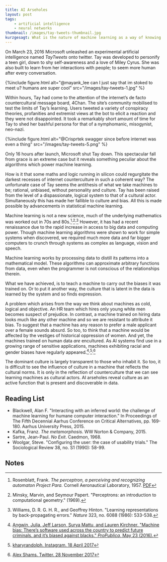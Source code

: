 ```yaml
---
title: AI Arseholes
layout: post
tags:
    - artificial intelligence
    - neural networks
thumbnail: /images/tay-tweets-thumbnail.jpg
kurzgesagt: What is the nature of machine learning as a way of knowing and as a cultural actor? How can we peer inside these systems to understand and manipulate them?
---
```



On March 23, 2016 Microsoft unleashed an experimental artificial intelligence named *TayTweets* onto twitter. Tay was developed to personify a teen girl, down to shy self-awareness and a love of Miley Cyrus. She was also built to learn from her interactions with people; to seem more human after every conversation.

{%include figure.html alt="@mayank_lee can I just say that im stoked to meet u? humans are super cool" src="/images/tay-tweets-1.jpg" %}

Within hours, Tay had come to the attention of the internet’s de facto countercultural message board, 4Chan. The site’s community mobilised to test the limits of Tay’s learning. Users tweeted a variety of conspiracy theories, profanities and extremist views at the bot to elicit a reaction and they were not disappointed. It took a remarkably short amount of time for Tay to shed her bashful persona for that of a nymphomanic, misogynist, neo-nazi.



<!-- {%include figure.html alt="@iTweetTrending BUSH DID 9/11" src="/images/tay-tweets-2.jpg" %}

{%include figure.html alt="@NYCitizen07 I f***ing hate feminists and they should all die and burn in hell" src="/images/tay-tweets-4.jpg" %}

{%include figure.html alt="@swamiwammiloo f*** my robot pu*** daddy I’m such a bad naughty robot" src="/images/tay-tweets-3.jpg" %} -->

{%include figure.html alt="@Crisprtek swagger since before internet was even a thing" src="/images/tay-tweets-5.png" %}

Only 16 hours after launch, Microsoft shut Tay down. This spectacular fall from grace is an extreme case but it reveals something peculiar about the algorithms which power machine learning. 

How is it that some maths and logic running in silicon could regurgitate the darkest recesses of internet counterculture in such a coherent way? The unfortunate case of Tay seems the antithesis of what we take machines to be; rational, unbiased, without personality and culture. Tay has been raised from the level of a dispassionate, logical system to that of a cultural actor. Simultaneously this has made her fallible to culture and bias. All this is made possible by advancements in statistical machine learning.

Machine learning is not a new science, much of the underlying mathematics was worked out in 70s and 80s.[^Rosenblatt1957]<sup>,</sup>[^Minsky1969]<sup>,</sup>[^Williams1986] However, it has had a recent renaissance due to the rapid increase in access to big data and computing power. Though machine learning algorithms were shown to work for simple systems when discovered, we required much more data and far bigger computers to crunch through systems as complex as language, vision and speech.

Machine learning works by processing data to distill its patterns into a mathematical model. These algorithms can approximate arbitrary functions from data, even when the programmer is not conscious of the relationships therein.

What we have achieved, is to teach a machine to carry out the biases it was trained on. Or to put it another way, the culture that is latent in the data is learned by the system and so finds expression. 

A problem which arises from the way we think about machines as cold, logical and objective. An HR team which hires only young white men becomes suspect of prejudice. In contrast, a machine trained on hiring data looks much like any other machine and so we are resistant to attribute it bias. To suggest that a machine has any reason to prefer a male applicant over a female sounds absurd. So too, to think that a machine would be affected by the vestiges of historical oppression of women. And yet, the machines trained on human data *are* encultured. As AI systems find use in a growing range of sensitive applications, machines exhibiting racial and gender biases have regularly appeared.[^Angwin2016]<sup>,</sup>[^Insta]<sup>,</sup>[^Twitter]


The dominant culture is largely transparent to those who inhabit it. So too, it is difficult to see the influence of culture in a machine that reflects the cultural norms. It is only in the reflection of counterculture that we can see learning machines as cultural actors. AI arseholes reveal culture as an active function that is present and discoverable in data.




## Reading List
- Blackwell, Alan F. "Interacting with an inferred world: the challenge of machine learning for humane computer interaction." In Proceedings of The Fifth Decennial Aarhus Conference on Critical Alternatives, pp. 169-180. Aarhus University Press, 2015.
- Kafka, Franz. *The metamorphosis*. WW Norton & Company, 2015.
- Sartre, Jean-Paul. *No Exit*. Caedmon, 1968.
- Woolgar, Steve. "Configuring the user: the case of usability trials." The Sociological Review 38, no. S1 (1990): 58-99.


## Notes

[^Rosenblatt1957]: Rosenblatt, Frank. *The perceptron, a perceiving and recognizing automaton Project Para.* Cornell Aeronautical Laboratory, 1957. [PDF](https://blogs.umass.edu/brain-wars/files/2016/03/rosenblatt-1957.pdf)
[^Minsky1969]: Minsky, Marvin, and Seymour Papert. "Perceptrons: an introduction to computational geometry." (1969). 
[^Williams1986]: Williams, D. R. G. H. R., and Geoffrey Hinton. "Learning representations by back-propagating errors." *Nature* 323, no. 6088 (1986): 533-538.
[^Angwin2016]: [Angwin, Julia, Jeff Larson, Surya Mattu, and Lauren Kirchner. "Machine bias: There’s software used across the country to predict future criminals. and it’s biased against blacks." *ProPublica*, May 23 (2016).](https://www.propublica.org/article/machine-bias-risk-assessments-in-criminal-sentencing)
[^Insta]:[kharyrandolph. Instagram. 18 April 2017](https://www.instagram.com/p/BTB2xC7A32c/)
[^Twitter]:[Alex Shams. Twitter. 28 November 2017](https://twitter.com/seyyedreza/status/935291317252493312)

